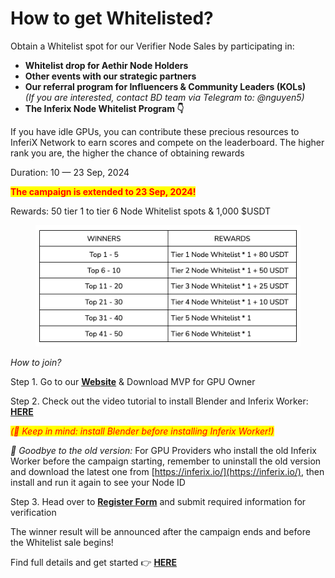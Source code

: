 # How to get Whitelisted?

Obtain a Whitelist spot for our Verifier Node Sales by participating in:

* **Whitelist drop for Aethir Node Holders**&#x20;
* **Other events with our strategic partners**&#x20;
* **Our referral program for Influencers & Community Leaders (KOLs)**\
  _(If you are interested, contact BD team via Telegram to: @nguyen5)_
* **The Inferix Node Whitelist Program 👇**

If you have idle GPUs, you can contribute these precious resources to InferiX Network to earn scores and compete on the leaderboard. The higher rank you are, the higher the chance of obtaining rewards

Duration: 10 — 23 Sep, 2024

<mark style="color:red;background-color:yellow;">**The campaign is extended to 23 Sep, 2024!**</mark>

Rewards: 50 tier 1 to tier 6 Node Whitelist spots & 1,000 $USDT

<figure><img src="../../.gitbook/assets/image.png" alt=""><figcaption></figcaption></figure>

_How to join?_

Step 1. Go to our [**Website**](https://inferix.io/) & Download MVP for GPU Owner

Step 2. Check out the video tutorial to install Blender and Inferix Worker: [**HERE**](https://www.youtube.com/watch?v=ZPH9tKSPcsE\&t=1s)

_<mark style="color:red;background-color:yellow;">(📌 Keep in mind: install Blender before installing Inferix Worker!)</mark>_

_**👋** Goodbye to the old version:_ For GPU Providers who install the old Inferix Worker before the campaign starting, remember to uninstall the old version and download the latest one from [https://inferix.io/](https://inferix.io/), then install and run it again to see your Node ID

Step 3. Head over to [**Register Form**](https://inferix.io/register) and submit required information for verification

The winner result will be announced after the campaign ends and before the Whitelist sale begins!

Find full details and get started 👉 [**HERE**](https://medium.com/@inferixgpu/inferix-node-whitelist-program-78b278568fc7)
